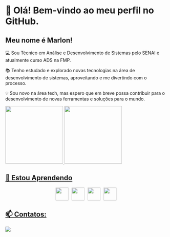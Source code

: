 # 👋 Olá! Bem-vindo ao meu perfil no GitHub.
## Meu nome é Marlon!

💻 Sou Técnico em Análise e Desenvolvimento de Sistemas pelo SENAI e atualmente curso ADS na FMP.

📚 Tenho estudado e explorado novas tecnologias na área de desenvolvimento de sistemas, aproveitando e me divertindo com o processo.

💡 Sou novo na área tech, mas espero que em breve possa contribuir para o desenvolvimento de novas ferramentas e soluções para o mundo.

<div>
<a href="https://github.com/imarlons">
<img loading="lazy" height="180em" src="https://github-readme-stats.vercel.app/api/top-langs/?username=imarlons&layout=compact&langs_count=7&theme=dracula"/>
<img loading="lazy" height="180em" src="https://github-readme-stats.vercel.app/api?username=imarlons&show_icons=true&theme=dracula&include_all_commits=true&count_private=true"/>
</div>

## 🌱 Estou Aprendendo

<div style="display: flex; gap: 10px; justify-content: center; align-items: center;">
<img src="https://cdn.jsdelivr.net/gh/devicons/devicon@latest/icons/html5/html5-original.svg" width="40" height="40"/>
<img src="https://cdn.jsdelivr.net/gh/devicons/devicon@latest/icons/css3/css3-original.svg" width="40" height="40"/>
<img src="https://cdn.jsdelivr.net/gh/devicons/devicon@latest/icons/python/python-original.svg" width="40" height="40"/>
<img src="https://cdn.jsdelivr.net/gh/devicons/devicon@latest/icons/javascript/javascript-original.svg" width="40" height="40"/>
</div>
      
## 📫 Contatos:

<a href="https://www.linkedin.com/in/marlonds" target="_blank"><img loading="lazy" src="https://img.shields.io/badge/-LinkedIn-%230077B5?style=for-the-badge&logo=linkedin&logoColor=white" target="_blank"></a>   
          

          
